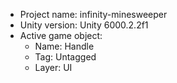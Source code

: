 <!-- UNITY CODE ASSIST INSTRUCTIONS START -->
- Project name: infinity-minesweeper
- Unity version: Unity 6000.2.2f1
- Active game object:
  - Name: Handle
  - Tag: Untagged
  - Layer: UI
<!-- UNITY CODE ASSIST INSTRUCTIONS END -->